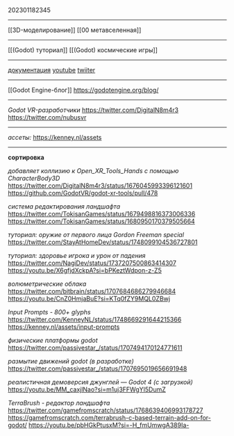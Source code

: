202301182345
***
[[3D-моделирование]] 
[[00 метавселенная]] 
***
[[(Godot) туториал]]
[[(Godot) космические игры]]
***
[документация](https://docs.godotengine.org/ru/stable/)
[youtube](https://www.youtube.com/@GodotEngineOfficial)
[twiiter](https://twitter.com/godotengine)
***
[[Godot Engine-блог]]
https://godotengine.org/blog/

***

*Godot VR-разработчики*
https://twitter.com/DigitalN8m4r3
https://twitter.com/nubusvr

***
*ассеты:*
https://kenney.nl/assets
***

**сортировка**

*добавляет коллизию к Open_XR_Tools_Hands с помощью CharacterBody3D*
https://twitter.com/DigitalN8m4r3/status/1676045993396121601
https://github.com/GodotVR/godot-xr-tools/pull/478

*система редактирования ландшафта*
https://twitter.com/TokisanGames/status/1679498816373006336
https://twitter.com/TokisanGames/status/1680950170379505664

*туториал: оружие от первого лица Gordon Freeman special*
https://twitter.com/StayAtHomeDev/status/1748099104536727801

*туториал: здоровье игрока и урон от падения*
https://twitter.com/NagiDev/status/1737207500863414307
https://youtu.be/X6gfjdXckpA?si=bPKeztWdpon-z-Z5

*волюметрические облака*
https://twitter.com/bitbrain/status/1707684686279946684
https://youtu.be/CnZ0HmjaBuE?si=KTq0fZY9MQL0ZBwj

*Input Prompts - 800+ glyphs*
https://twitter.com/KenneyNL/status/1748669291644215366
https://kenney.nl/assets/input-prompts

*физические платформы godot*
https://twitter.com/passivestar_/status/1707494170124771611

*размытие движений godot (в разработке)*
https://twitter.com/passivestar_/status/1707695019656691948

*реалистичная демоверсия джунглей — Godot 4 (с загрузкой)*
https://youtu.be/MM_caxjlNao?si=m1uj3FFWgYI5DumZ

*TerraBrush - редактор ландшафта*
https://twitter.com/gamefromscratch/status/1768639406993178727
https://gamefromscratch.com/terrabrush-c-based-terrain-add-on-for-godot/
https://youtu.be/pbHGkPtusxM?si=-H_fmUmwgA389Ia-